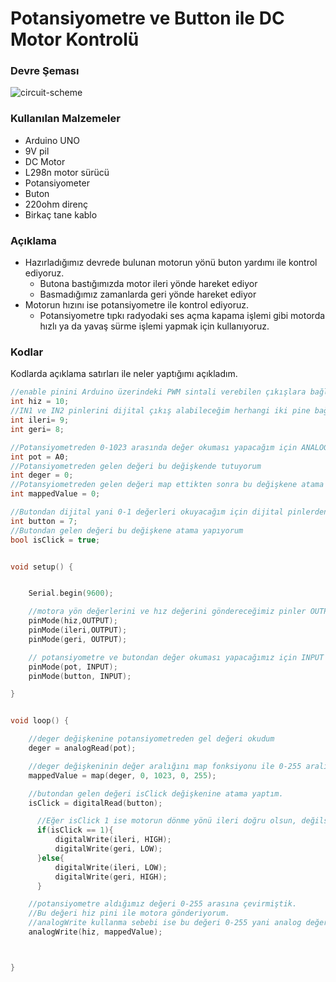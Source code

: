 # Potansiyometre ve Button ile DC Motor Kontrolü 

### Devre Şeması

![circuit-scheme](https://github.com/akcauser/Arduino/blob/master/Arduino-egap-calismalar/dc-motor-control-with-potentiometer-and-button/l298n-potentiometer-buton-scheme.png)

### Kullanılan Malzemeler
* Arduino UNO
* 9V pil
* DC Motor
* L298n motor sürücü
* Potansiyometer
* Buton
* 220ohm direnç
* Birkaç tane kablo

### Açıklama 

* Hazırladığımız devrede bulunan motorun yönü buton yardımı ile kontrol ediyoruz.
	* Butona bastığımızda motor ileri yönde hareket ediyor
	* Basmadığımız zamanlarda geri yönde hareket ediyor
* Motorun hızını ise potansiyometre ile kontrol ediyoruz.
	* Potansiyometre tıpkı radyodaki ses açma kapama işlemi gibi motorda hızlı ya da yavaş sürme işlemi yapmak için kullanıyoruz.


### Kodlar 

Kodlarda açıklama satırları ile neler yaptığımı açıkladım.

~~~c++
//enable pinini Arduino üzerindeki PWM sintali verebilen çıkışlara bağlıyorum
int hiz = 10;
//IN1 ve IN2 pinlerini dijital çıkış alabileceğim herhangi iki pine bağlıyorum.
int ileri= 9;
int geri= 8;

//Potansiyometreden 0-1023 arasında değer okuması yapacağım için ANALOG giriş pinlerine bağlıyorum
int pot = A0;
//Potansiyometreden gelen değeri bu değişkende tutuyorum
int deger = 0;
//Potansyiometreden gelen değeri map ettikten sonra bu değişkene atama yapıyorum
int mappedValue = 0;

//Butondan dijital yani 0-1 değerleri okuyacağım için dijital pinlerden birine bağlıyorum.
int button = 7;
//Butondan gelen değeri bu değişkene atama yapıyorum
bool isClick = true;


void setup() {


	Serial.begin(9600);

	//motora yön değerlerini ve hız değerini göndereceğimiz pinler OUTPUT oldu.  
	pinMode(hiz,OUTPUT);
	pinMode(ileri,OUTPUT);
	pinMode(geri, OUTPUT);

	// potansiyometre ve butondan değer okuması yapacağımız için INPUT oldu.
	pinMode(pot, INPUT);
	pinMode(button, INPUT);

}


void loop() {

	//deger değişkenine potansiyometreden gel değeri okudum  
	deger = analogRead(pot);

	//deger değişkeninin değer aralığını map fonksiyonu ile 0-255 aralığına çevirdim.
	mappedValue = map(deger, 0, 1023, 0, 255);

	//butondan gelen değeri isClick değişkenine atama yaptım.
	isClick = digitalRead(button);

	  //Eğer isClick 1 ise motorun dönme yönü ileri doğru olsun, değilse geri doğru olsun.
	  if(isClick == 1){
	      digitalWrite(ileri, HIGH);
	      digitalWrite(geri, LOW);
	  }else{
	      digitalWrite(ileri, LOW);
	      digitalWrite(geri, HIGH);
	  }

	//potansiyometre aldığımız değeri 0-255 arasına çevirmiştik.
	//Bu değeri hiz pini ile motora gönderiyorum.
	//analogWrite kullanma sebebi ise bu değeri 0-255 yani analog değerler olması
	analogWrite(hiz, mappedValue);



}
~~~

	

